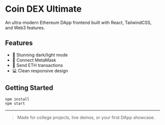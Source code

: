 
# Coin DEX Ultimate

An ultra-modern Ethereum DApp frontend built with React, TailwindCSS, and Web3 features.

## Features

- 🎨 Stunning dark/light mode
- 🔗 Connect MetaMask
- 💸 Send ETH transactions
- 💻 Clean responsive design

## Getting Started

```bash
npm install
npm start
```

---

> Made for college projects, live demos, or your first DApp showcase.
